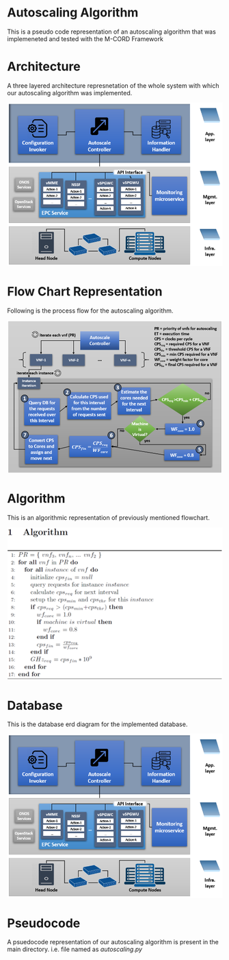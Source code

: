 # Autoscaling Algorithm
This is a pseudo code representation of an autoscaling algorithm that was implemeneted and tested with the M-CORD Framework

# Architecture

A three layered architecture represnetation of the whole system with which our autoscaling algorithm was implemented.

![](images/architecture.png "")

# Flow Chart Representation

Following is the process flow for the autoscaling algorithm.

![](images/flowchart.png "")

# Algorithm

This is an algorithmic representation of previously mentioned flowchart.

![](images/algorithm.png "")

# Database

This is the database erd diagram for the implemented database.

![](images/architecture.png "")


# Pseudocode

A psuedocode representation of our autoscaling algorithm is present in the main directory. i.e. file named as *autoscaling.py*